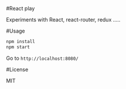 #React play

Experiments with React, react-router, redux .....

#Usage

```sh
npm install
npm start
```

Go to `http://localhost:8080/`

#License

MIT
